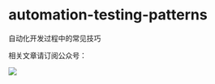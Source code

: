 # automation-testing-patterns
自动化开发过程中的常见技巧

相关文章请订阅公众号：

![](https://my-storage.oss-cn-shanghai.aliyuncs.com/picgo/20200316211751.jpg)

